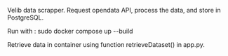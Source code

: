 Velib data scrapper.
Request opendata API, process the data, and store in PostgreSQL.

Run with :
sudo docker compose up --build

Retrieve data in container using function retrieveDataset() in app.py.
